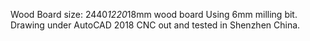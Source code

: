 Wood Board size:
2440*1220*18mm wood board
Using 6mm milling bit.
Drawing under AutoCAD 2018
CNC out and tested in Shenzhen China.
